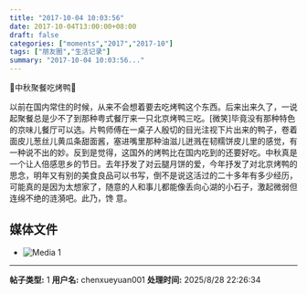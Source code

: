```yaml
---
title: "2017-10-04 10:03:56"
date: 2017-10-04T13:00:00+08:00
draft: false
categories: ["moments","2017","2017-10"]
tags: ["朋友圈","生活记录"]
summary: "2017-10-04 10:03:56..."
---
```


🎑中秋聚餐吃烤鸭🎑

以前在国内常住的时候，从来不会想着要去吃烤鸭这个东西。后来出来久了，一说起聚餐总是少不了到那种粤式餐厅来一只北京烤鸭三吃。[微笑]毕竟没有那种特色的京味儿餐厅可以选。片鸭师傅在一桌子人殷切的目光注视下片出来的鸭子，卷着面皮儿葱丝儿黄瓜条甜面酱，塞进嘴里那种油滋儿迸溅在韧糯饼皮儿里的感觉，有一种说不出的妙。反到是觉得，这国外的烤鸭比在国内吃到的还要好吃。中秋真是一个让人倍感思乡的节日。去年抒发了对云腿月饼的爱，今年抒发了对北京烤鸭的思念，明年又有别的美食良品可以书写，倒不是说这活过的二十多年有多少经历，可能真的是因为太想家了，随意的人和事儿都能像丢向心湖的小石子，激起微弱但连绵不绝的涟漪吧。此乃，馋 意。

## 媒体文件

- ![Media 1](/Moments/photos/2017-10-04/201710041003560.jpg)

---

**帖子类型:** 1
**用户名:** chenxueyuan001
**处理时间:** 2025/8/28 22:26:34
